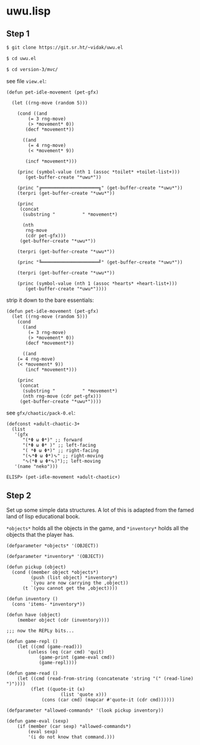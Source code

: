 # uwu.lisp

## Step 1

```bash
$ git clone https://git.sr.ht/~vidak/uwu.el
```

```bash
$ cd uwu.el
```

```bash
$ cd version-3/mvc/
```

see file `view.el`:

```elisp
(defun pet-idle-movement (pet-gfx)

  (let ((rng-move (random 5))) 

    (cond ((and 
	    (= 3 rng-move)
	    (> *movement* 0))
	   (decf *movement*))

	  ((and
	    (= 4 rng-move)
	    (< *movement* 9))

	   (incf *movement*)))

    (princ (symbol-value (nth 1 (assoc *toilet* +toilet-list+)))
	   (get-buffer-create "*uwu*"))

    (princ "╔═════════════════════╗" (get-buffer-create "*uwu*"))
    (terpri (get-buffer-create "*uwu*"))
    
    (princ
     (concat 
      (substring "          " *movement*) 

      (nth
       rng-move
       (cdr pet-gfx)))
     (get-buffer-create "*uwu*"))

    (terpri (get-buffer-create "*uwu*"))
	
	(princ "╚═════════════════════╝" (get-buffer-create "*uwu*"))

    (terpri (get-buffer-create "*uwu*"))

    (princ (symbol-value (nth 1 (assoc *hearts* +heart-list+)))
	   (get-buffer-create "*uwu*"))))
```

strip it down to the bare essentials:

```elisp 
(defun pet-idle-movement (pet-gfx)
  (let ((rng-move (random 5)))
    (cond
      ((and
	    (= 3 rng-move)
	    (> *movement* 0))
       (decf *movement*))

      ((and
	(= 4 rng-move)
	(< *movement* 9))
       (incf *movement*)))

    (princ
     (concat 
      (substring "          " *movement*)
      (nth rng-move (cdr pet-gfx)))
     (get-buffer-create "*uwu*"))))
```

see `gfx/chaotic/pack-0.el`:

```elisp
(defconst +adult-chaotic-3+
  (list
   '(gfx
      "(*Φ ω Φ*)" ;; forward
      "(*Φ ω Φ* )" ;; left-facing
      "( *Φ ω Φ*)" ;; right-facing
      "(∿*Φ ω Φ*)∿" ;; right-moving
      "∿(*Φ ω Φ*∿)");; left-moving
   '(name "neko")))
```

```elisp
ELISP> (pet-idle-movement +adult-chaotic+)
```

## Step 2

Set up some simple data structures. A lot of this is adapted from the
famed land of lisp educational book.

`*objects*` holds all the objects in the game, and `*inventory*` holds
 all the objects that the player has.

```common-lisp
(defparameter *objects* '(OBJECT))

(defparameter *inventory* '(OBJECT))
```

```common-lisp
(defun pickup (object)
  (cond ((member object *objects*)
         (push (list object) *inventory*)
         `(you are now carrying the ,object))
	  (t `(you cannot get the ,object))))
```

```common-lisp
(defun inventory ()
  (cons 'items- *inventory*))

(defun have (object) 
    (member object (cdr (inventory))))
```

```common-lisp
;;; now the REPLy bits...

(defun game-repl ()
    (let ((cmd (game-read)))
        (unless (eq (car cmd) 'quit)
            (game-print (game-eval cmd))
            (game-repl))))

(defun game-read ()
    (let ((cmd (read-from-string (concatenate 'string "(" (read-line) ")"))))
         (flet ((quote-it (x)
                    (list 'quote x)))
             (cons (car cmd) (mapcar #'quote-it (cdr cmd))))))

(defparameter *allowed-commands* '(look pickup inventory))

(defun game-eval (sexp)
    (if (member (car sexp) *allowed-commands*)
        (eval sexp)
        '(i do not know that command.)))
```
